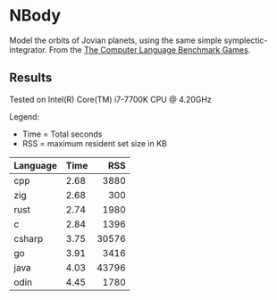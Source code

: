 # NBody
Model the orbits of Jovian planets, using the same simple symplectic-integrator. From the [The Computer Language Benchmark Games](https://benchmarksgame-team.pages.debian.net/benchmarksgame/description/nbody.html#nbody).

## Results
Tested on Intel(R) Core(TM) i7-7700K CPU @ 4.20GHz

Legend:
* Time = Total seconds
* RSS = maximum resident set size in KB

| Language | Time | RSS   |
| -------- | ---- | ----: |
| cpp      | 2.68 |  3880 |
| zig      | 2.68 |   300 |
| rust     | 2.74 |  1980 |
| c        | 2.84 |  1396 |
| csharp   | 3.75 | 30576 |
| go       | 3.91 |  3416 |
| java     | 4.03 | 43796 |
| odin     | 4.45 |  1780 |
